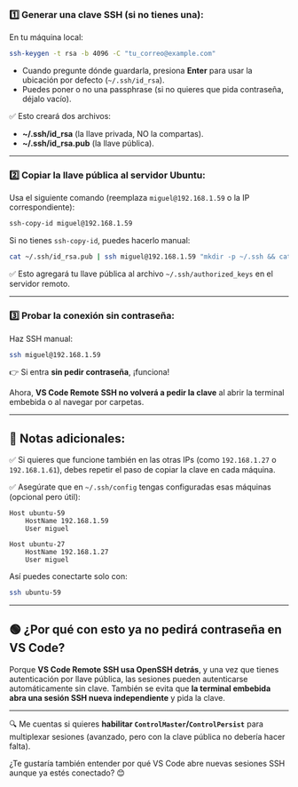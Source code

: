 ### 1️⃣ **Generar una clave SSH (si no tienes una):**

En tu máquina local:

```bash
ssh-keygen -t rsa -b 4096 -C "tu_correo@example.com"
```

* Cuando pregunte dónde guardarla, presiona **Enter** para usar la ubicación por defecto (`~/.ssh/id_rsa`).
* Puedes poner o no una passphrase (si no quieres que pida contraseña, déjalo vacío).

✅ Esto creará dos archivos:

* **\~/.ssh/id\_rsa** (la llave privada, NO la compartas).
* **\~/.ssh/id\_rsa.pub** (la llave pública).

---

### 2️⃣ **Copiar la llave pública al servidor Ubuntu:**

Usa el siguiente comando (reemplaza `miguel@192.168.1.59` o la IP correspondiente):

```bash
ssh-copy-id miguel@192.168.1.59
```

Si no tienes `ssh-copy-id`, puedes hacerlo manual:

```bash
cat ~/.ssh/id_rsa.pub | ssh miguel@192.168.1.59 "mkdir -p ~/.ssh && cat >> ~/.ssh/authorized_keys && chmod 600 ~/.ssh/authorized_keys"
```

✅ Esto agregará tu llave pública al archivo `~/.ssh/authorized_keys` en el servidor remoto.

---

### 3️⃣ **Probar la conexión sin contraseña:**

Haz SSH manual:

```bash
ssh miguel@192.168.1.59
```

👉 Si entra **sin pedir contraseña**, ¡funciona!

Ahora, **VS Code Remote SSH no volverá a pedir la clave** al abrir la terminal embebida o al navegar por carpetas.

---

## 📝 **Notas adicionales:**

✅ Si quieres que funcione también en las otras IPs (como `192.168.1.27` o `192.168.1.61`), debes repetir el paso de copiar la clave en cada máquina.

✅ Asegúrate que en `~/.ssh/config` tengas configuradas esas máquinas (opcional pero útil):

```ssh
Host ubuntu-59
    HostName 192.168.1.59
    User miguel

Host ubuntu-27
    HostName 192.168.1.27
    User miguel
```

Así puedes conectarte solo con:

```bash
ssh ubuntu-59
```

---

## 🟢 **¿Por qué con esto ya no pedirá contraseña en VS Code?**

Porque **VS Code Remote SSH usa OpenSSH detrás**, y una vez que tienes autenticación por llave pública, las sesiones pueden autenticarse automáticamente sin clave. También se evita que **la terminal embebida abra una sesión SSH nueva independiente** y pida la clave.

---

🔍 Me cuentas si quieres **habilitar `ControlMaster`/`ControlPersist`** para multiplexar sesiones (avanzado, pero con la clave pública no debería hacer falta).

¿Te gustaría también entender por qué VS Code abre nuevas sesiones SSH aunque ya estés conectado? 😊
